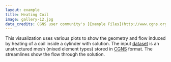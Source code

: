 ```yaml
---
layout: example
title: Heating Coil 
image: gallery-12.jpg
data_credits: CGNS user community's [Example Files](http://www.cgns.org/CGNSFiles.html) page
---
```

This visualization uses various plots to show the geometry and flow induced by 
heating of a coil inside a cylinder with solution. The input
[dataset](http://www.cgns.org/CGNSFiles/CFX/HeatingCoil.cgns.gz) is an 
unstructured mesh (mixed element types) stored in [CGNS](http://www.cgns.org/)
format.  The streamlines show the flow through the solution.
